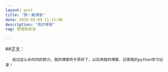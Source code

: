 ```yaml
---
layout: post
title: "第一篇博客"
date: 2018-03-09 11:15:06 
description: "我的博客"
tag: 感悟和杂谈

---
```

##正文：
	
	   经过这么长时间的努力，我的博客终于弄好了，以后用我的博客，记录我的python学习记录！
		